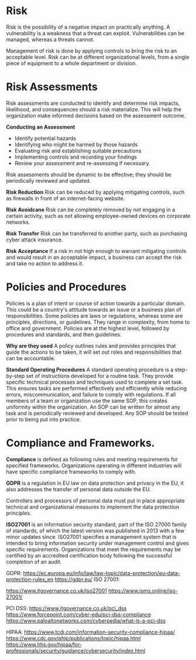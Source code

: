 # Risk
Risk is the possibility of a negative impact on practically anything. 
A vulnerability is a weakness that a threat can exploit. Vulnerabilities can be managed, whereas a threats cannot. 

Management of risk is done by applying controls to bring the risk to an acceptable level. Risk can be at different organizational levels, from a single piece of equipment to a whole department or division. 


# Risk Assessments
Risk assessments are conducted to identify and determine risk impacts, likelihood, and consequences should a risk materialize. This will help the organization make informed decisions based on the assessment outcome. 

**Conducting an Assessment**
- Identify potential hazards
- Identifying who might be harmed by those hazards
- Evaluating risk and establishing suitable precautions
- Implementing controls and recording your findings
- Review your assessment and re-assessing if necessary.

Risk assessments should be dynamic to be effective; they should be periodically reviewed and updated.

**Risk Reduction**
Risk can be reduced by applying mitigating controls, such as firewalls in front of an internet-facing website. 

**Risk Avoidcane**
Risk can be completely removed by not engaging in a certain activity, such as not allowing employee-owned devices on corporate networks. 

**Risk Transfer**
Risk can be transferred to another party, such as purchasing cyber attack insurance. 

**Risk Acceptance**
If a risk in not high enough to warrant mitigating controls and would result in an acceptable impact, a business can accept the risk and take no action to address it. 

# Policies and Procedures
Policies is a plan of intent or course of action towards a particular domain. This could be a country's attitude towards an issue or a business plan of responsibilities. Some policies are laws or regulations, whereas some are principles, directions, or guidelines. They range in complexity, from home to office and government. Policies are at the highest level, followed by procedures and standards, and then guidelines. 

**Why are they used**
A policy outlines rules and provides principles that guide the actions to be taken, it will set out roles and responsibilities that can be accountable. 

**Standard Operating Procedures**
A standard operating procedure is a step-by-step set of instructions developed for a routine task. They provide specific technical processes and techniques used to complete a set task. This ensures tasks are performed effectively and efficiently while reducing errors, miscommunication, and failure to comply with regulations. If all members of a team or organization use the same SOP, this creates uniformity within the organization. An SOP can be written for almost any task and is periodically reviewed and developed. Any SOP should be tested prior to being put into practice. 

# Compliance and Frameworks. 
**Compliance** is defined as following rules and meeting requirements for specified frameworks. Organizations operating in different industries will have specific compliance frameworks to comply with. 

**GDPR**
is a regulation in EU law on data protection and privacy in the EU, it also addresses the transfer of personal data outside the EU. 

Controllers and processors of personal data must put in place appropriate technical and organizational measures to implement the data protection principles. 


**ISO27001**
is an information security standard, part of the ISO 27000 family of standards, of which the latest version was published in 2013 with a few minor updates since. ISO27001 specifies a management system that is intended to bring information security under management control and gives specific requirements. Organizations that meet the requirements may be certified by an accredited certification body following the successful completion of an audit. 




GDPR:
https://ec.europa.eu/info/law/law-topic/data-protection/eu-data-protection-rules_en
https://gdpr.eu/
ISO 27001:

https://www.itgovernance.co.uk/iso27001
https://www.isms.online/iso-27001/

PCI DSS:
https://www.itgovernance.co.uk/pci_dss
https://www.forcepoint.com/cyber-edu/pci-dss-compliance
https://www.paloaltonetworks.com/cyberpedia/what-is-a-pci-dss

HIPAA:
https://www.tcdi.com/information-security-compliance-hipaa/
https://www.cdc.gov/phlp/publications/topic/hipaa.html
https://www.hhs.gov/hipaa/for-professionals/security/guidance/cybersecurity/index.html
